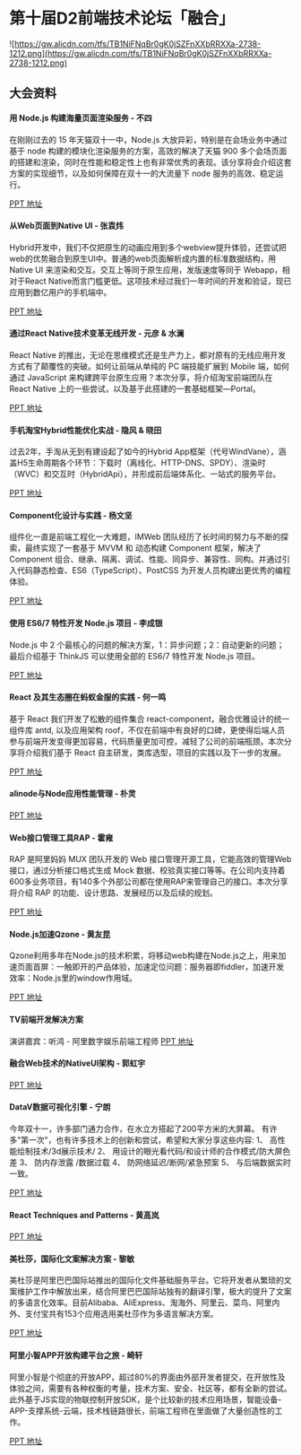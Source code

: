 # 第十届D2前端技术论坛「融合」

![https://gw.alicdn.com/tfs/TB1NiFNqBr0gK0jSZFnXXbRRXXa-2738-1212.png](https://gw.alicdn.com/tfs/TB1NiFNqBr0gK0jSZFnXXbRRXXa-2738-1212.png)

## 大会资料

#### 用 Node.js 构建海量页面渲染服务 - 不四

在刚刚过去的 15 年天猫双十一中，Node.js 大放异彩，特别是在会场业务中通过基于 node 构建的模块化渲染服务的方案，高效的解决了天猫 900 多个会场页面的搭建和渲染，同时在性能和稳定性上也有非常优秀的表现。该分享将会介绍这套方案的实现细节，以及如何保障在双十一的大流量下 node 服务的高效、稳定运行。

[PPT 地址]()

#### 从Web页面到Native UI - 张袁炜

Hybrid开发中，我们不仅把原生的动画应用到多个webview提升体验，还尝试把web的优势融合到原生UI中。普通的web页面解析成内置的标准数据结构，用 Native UI 来渲染和交互。交互上等同于原生应用，发版速度等同于 Webapp，相对于React Native而言门槛更低。这项技术经过我们一年时间的开发和验证，现已应用到数亿用户的手机端中。

[PPT 地址]()

#### 通过React Native技术变革无线开发 - 元彦 & 水澜

React Native 的推出，无论在思维模式还是生产力上，都对原有的无线应用开发方式有了颠覆性的突破。如何让前端从单纯的 PC 端技能扩展到 Mobile 端，如何通过 JavaScript 来构建跨平台原生应用？本次分享，将介绍淘宝前端团队在 React Native 上的一些尝试，以及基于此搭建的一套基础框架—Portal。

[PPT 地址]()

#### 手机淘宝Hybrid性能优化实战 - 隐风 & 晓田

过去2年，手淘从无到有建设起了如今的Hybrid App框架（代号WindVane），涵盖H5生命周期各个环节：下载时（离线化、HTTP-DNS、SPDY）、渲染时（WVC）和交互时（HybridApi），并形成前后端体系化、一站式的服务平台。

[PPT 地址]()

#### Component化设计与实践 - 杨文坚

组件化一直是前端工程化一大难题，IMWeb 团队经历了长时间的努力与不断的探索，最终实现了一套基于 MVVM 和 动态构建 Component 框架，解决了 Component 组合、继承、隔离、调试、性能、同异步、兼容性、同构。并通过引入代码静态检查、ES6（TypeScript）、PostCSS 为开发人员构建出更优秀的编程体验。

[PPT 地址]()

#### 使用 ES6/7 特性开发 Node.js 项目 - 李成银

Node.js 中 2 个最核心的问题的解决方案，1：异步问题；2：自动更新的问题；最后介绍基于 ThinkJS 可以使用全部的 ES6/7 特性开发 Node.js 项目。

[PPT 地址]()

#### React 及其生态圈在蚂蚁金服的实践 - 何一鸣

基于 React 我们开发了松散的组件集合 react-component，融合优雅设计的统一组件库 antd, 以及应用架构 roof，不仅在前端中有良好的口碑，更使得后端人员参与前端开发变得更加容易，代码质量更加可控，减轻了公司的前端瓶颈。本次分享将介绍我们基于 React 自主研发，类库选型，项目的实践以及下一步的发展。

[PPT 地址]()

#### alinode与Node应用性能管理 - 朴灵

[PPT 地址]()

#### Web接口管理工具RAP - 霍雍

RAP 是阿里妈妈 MUX 团队开发的 Web 接口管理开源工具，它能高效的管理Web接口，通过分析接口格式生成 Mock 数据、校验真实接口等等。在公司内支持着600多业务项目，有140多个外部公司都在使用RAP来管理自己的接口。本次分享将介绍 RAP 的功能、设计思路、发展经历以及后续的规划。

[PPT 地址]()

#### Node.js加速Qzone - 黄友昆

Qzone利用多年在Node.js的技术积累，将移动web构建在Node.js之上，用来加速页面首屏：一触即开的产品体验，加速定位问题：服务器即fiddler，加速开发效率：Node.js里的window作用域。

[PPT 地址]()

#### TV前端开发解决方案
演讲嘉宾：听鸿 - 阿里数字娱乐前端工程师
[PPT 地址]()

#### 融合Web技术的NativeUI架构 - 郭虹宇

[PPT 地址]()

#### DataV数据可视化引擎 - 宁朗

今年双十一，许多部门通力合作，在水立方搭起了200平方米的大屏幕。 有许多"第一次"，也有许多技术上的创新和尝试，希望和大家分享这些内容: 1、 高性能绘制技术/3d展示技术/ 2、 用设计的眼光看代码/和设计师的合作模式/防大屏色差 3、 防内存泄露 /数据过载 4、 防网络延迟/断网/紧急预案 5、 与后端数据实时一致。

[PPT 地址]()

#### React Techniques and Patterns - 黄高岚

[PPT 地址]()

#### 美杜莎，国际化文案解决方案 - 黎敏

美杜莎是阿里巴巴国际站推出的国际化文件基础服务平台。它将开发者从繁琐的文案维护工作中解放出来，结合阿里巴巴国际站独有的翻译引擎，极大的提升了文案的多语言化效率。目前Alibaba、AliExpress、淘海外、阿里云、菜鸟、阿里内外、支付宝共有153个应用选用美杜莎作为多语言解决方案。

[PPT 地址]()

#### 阿里小智APP开放构建平台之旅 - 崎轩

阿里小智是个彻底的开放APP，超过80%的界面由外部开发者提交，在开放性及体验之间，需要有各种权衡的考量，技术方案、安全、社区等，都有全新的尝试。此外基于JS实现的物联控制开放SDK，是个比较新的技术应用场景，智能设备-APP-支撑系统-云端，技术栈链路很长，前端工程师在里面做了大量创造性的工作。

[PPT 地址]()